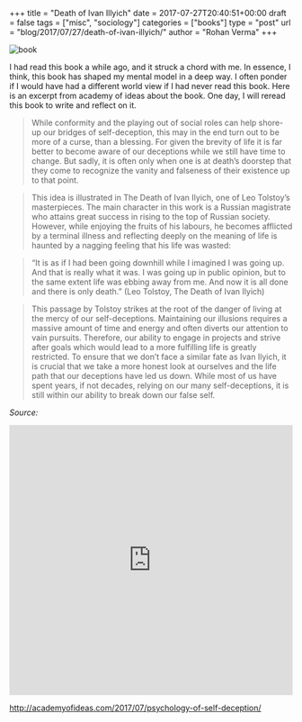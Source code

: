 +++
title = "Death of Ivan Illyich"
date = 2017-07-27T20:40:51+00:00
draft = false
tags = ["misc", "sociology"]
categories = ["books"]
type = "post"
url = "blog/2017/07/27/death-of-ivan-illyich/"
author = "Rohan Verma"
+++

![book](/blog/2017/ivan.jpg)

I had read this book a while ago, and it struck a chord with me. In essence,
I think, this book has shaped my mental model in a deep way. I often ponder if
I would have had a different world view if I had never read this book. Here
is an excerpt from academy of ideas about the book. One day, I will reread this
book to write and reflect on it.

> While conformity and the playing out of social roles can help shore-up our bridges of self-deception, this may in the end turn out to be more of a curse, than a blessing. For given the brevity of life it is far better to become aware of our deceptions while we still have time to change. But sadly, it is often only when one is at death’s doorstep that they come to recognize the vanity and falseness of their existence up to that point.

> This idea is illustrated in The Death of Ivan Ilyich, one of Leo Tolstoy’s masterpieces. The main character in this work is a Russian magistrate who attains great success in rising to the top of Russian society. However, while enjoying the fruits of his labours, he becomes afflicted by a terminal illness and reflecting deeply on the meaning of life is haunted by a nagging feeling that his life was wasted:

> “It is as if I had been going downhill while I imagined I was going up. And that is really what it was. I was going up in public opinion, but to the same extent life was ebbing away from me. And now it is all done and there is only death.” (Leo Tolstoy, The Death of Ivan Ilyich)

> This passage by Tolstoy strikes at the root of the danger of living at the mercy of our self-deceptions. Maintaining our illusions requires a massive amount of time and energy and often diverts our attention to vain pursuits. Therefore, our ability to engage in projects and strive after goals which would lead to a more fulfilling life is greatly restricted. To ensure that we don’t face a similar fate as Ivan Ilyich, it is crucial that we take a more honest look at ourselves and the life path that our deceptions have led us down. While most of us have spent years, if not decades, relying on our many self-deceptions, it is still within our ability to break down our false self.

_Source:_


<iframe width="100%" height="480" src="https://www.youtube.com/embed/Uig8Lw7ixI0" frameborder="0" allow="accelerometer; autoplay; encrypted-media; gyroscope; picture-in-picture" allowfullscreen></iframe>
  
<http://academyofideas.com/2017/07/psychology-of-self-deception/>